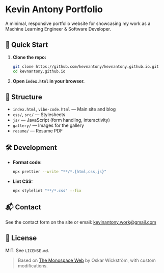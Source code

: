 # Kevin Antony Portfolio

A minimal, responsive portfolio website for showcasing my work as a Machine Learning Engineer & Software Developer.

## 🚀 Quick Start
1. **Clone the repo:**
   ```bash
   git clone https://github.com/kevnantony/kevnantony.github.io.git
   cd kevnantony.github.io
   ```
2. **Open `index.html` in your browser.**

## 📁 Structure
- `index.html`, `vibe-code.html` — Main site and blog
- `css/`, `src/` — Stylesheets
- `js/` — JavaScript (form handling, interactivity)
- `gallery/` — Images for the gallery
- `resume/` — Resume PDF

## 🛠️ Development
- **Format code:**
  ```bash
  npx prettier --write "**/*.{html,css,js}"
  ```
- **Lint CSS:**
  ```bash
  npx stylelint "**/*.css" --fix
  ```

## 📬 Contact
See the contact form on the site or email: kevinantony.work@gmail.com

## 📝 License
MIT. See `LICENSE.md`.

> Based on [The Monospace Web](https://github.com/owickstrom/the-monospace-web) by Oskar Wickström, with custom modifications. 